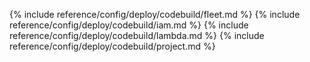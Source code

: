 {% include reference/config/deploy/codebuild/fleet.md %}
{% include reference/config/deploy/codebuild/iam.md %}
{% include reference/config/deploy/codebuild/lambda.md %}
{% include reference/config/deploy/codebuild/project.md %}